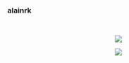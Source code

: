 ### alainrk

<!-- <div align="center"> -->
<!--   <img src="./assets/qrcode.png" width="300" height="auto"/> -->
<!-- </div> -->

<!--
<div align="center">
  <picture>
    <source media="(prefers-color-scheme: dark)" srcset="./assets/qrcode-dark.png">
    <source media="(prefers-color-scheme: light)" srcset="./assets/qrcode.png">
    <img alt="qrcode" src="https://user-images.githubusercontent.com/25423296/163456779-a8556205-d0a5-45e2-ac17-42d089e3c3f8.png">
  </picture>
</div>
-->

<!-- ![https://www.codewars.com/users/alaindev](https://www.codewars.com/users/alaindev/badges/micro) -->

<br/>

<p align="center">
  <a href="https://skillicons.dev">
    <img src="https://skillicons.dev/icons?i=c,go,nodejs,ts,python,zig,bash,p5js" />
  </a>
</p>
<p align="center">
  <a href="https://skillicons.dev">
    <img src="https://skillicons.dev/icons?i=docker,kubernetes,grafana,aws,kafka,nginx,github,vim,neovim,linux" />
  </a>
</p>
